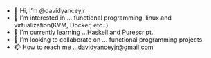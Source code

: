- 👋 Hi, I’m @davidyanceyjr
- 👀 I’m interested in ... functional programming, linux and virtualization(KVM, Docker, etc..).  
- 🌱 I’m currently learning ...Haskell and Purescript.  
- 💞️ I’m looking to collaborate on ... functional programming projects.
- 📫 How to reach me ...davidyanceyjr@gmail.com

<!---
davidyanceyjr/davidyanceyjr is a ✨ special ✨ repository because its `README.md` (this file) appears on your GitHub profile.
You can click the Preview link to take a look at your changes.
--->
